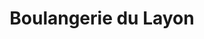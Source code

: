 ---
title: "Boulangerie du Layon"
url: /bellevigne-en-layon/boulangerie-du-layon/
shop: boulangerie
---